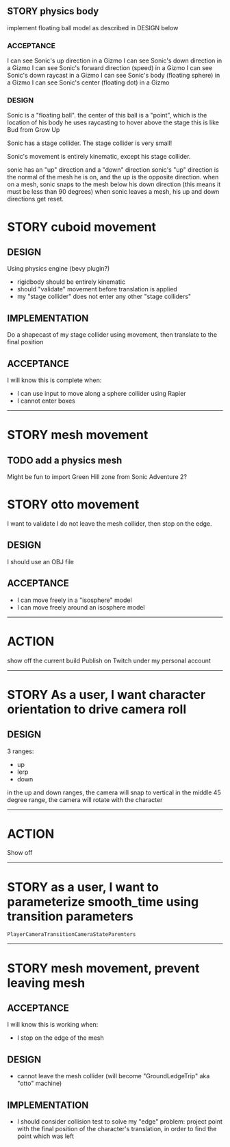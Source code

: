 ## STORY physics body

implement floating ball model as described in DESIGN below

### ACCEPTANCE

I can see Sonic's up direction in a Gizmo
I can see Sonic's down direction in a Gizmo
I can see Sonic's forward direction (speed) in a Gizmo
I can see Sonic's down raycast in a Gizmo
I can see Sonic's body (floating sphere) in a Gizmo
I can see Sonic's center (floating dot) in a Gizmo

### DESIGN

Sonic is a "floating ball". the center of this ball is a "point", which is the location of his body
he uses raycasting to hover above the stage
this is like Bud from Grow Up

Sonic has a stage collider.
The stage collider is very small!

Sonic's movement is entirely kinematic, except his stage collider.

sonic has an "up" direction and a "down" direction
sonic's "up" direction is the normal of the mesh he is on, and the up is the opposite direction.
when on a mesh, sonic snaps to the mesh below his down direction (this means it must be less than 90 degrees)
when sonic leaves a mesh, his up and down directions get reset.

# STORY cuboid movement

## DESIGN

Using physics engine (bevy plugin?)

- rigidbody should be entirely kinematic
- should "validate" movement before translation is applied
- my "stage collider" does not enter any other "stage colliders"

## IMPLEMENTATION

Do a shapecast of my stage collider using movement, then translate to the final position

## ACCEPTANCE

I will know this is complete when:

- I can use input to move along a sphere collider using Rapier
- I cannot enter boxes

---

# STORY mesh movement

## TODO add a physics mesh

Might be fun to import Green Hill zone from Sonic Adventure 2?

# STORY otto movement

I want to validate I do not leave the mesh collider, then stop on the edge.

## DESIGN

I should use an OBJ file

## ACCEPTANCE

- I can move freely in a "isosphere" model
- I can move freely around an isosphere model

---

# ACTION

show off the current build
Publish on Twitch under my personal account

---

# STORY As a user, I want character orientation to drive camera roll

## DESIGN

3 ranges:

- up
- lerp
- down

in the up and down ranges, the camera will snap to vertical
in the middle 45 degree range, the camera will rotate with the character

---

# ACTION

Show off

---

# STORY as a user, I want to parameterize smooth_time using transition parameters

`PlayerCameraTransitionCameraStateParemters`

---

# STORY mesh movement, prevent leaving mesh

## ACCEPTANCE

I will know this is working when:

- I stop on the edge of the mesh

## DESIGN

- cannot leave the mesh collider (will become "GroundLedgeTrip" aka "otto" machine)

## IMPLEMENTATION

- I should consider collision test to solve my "edge" problem: project point with the final position of the character's translation, in order to find the point which was left
